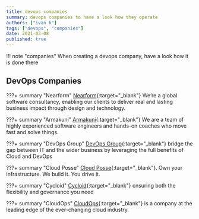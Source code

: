 ```yaml
---
title: devops companies
summary: devops companies to have a look how they operate
authors: ["ivan k"]
tags: ["devops", "companies"]
date: 2021-03-08
published: true
---
```


!!! note "companies"
    When creating a devops company, have a look how it is done there

## DevOps Companies

???+ summary "Nearform"
    [Nearform][nearform]{:target="_blank"}
    We’re a global software consultancy, enabling our clients to deliver real and lasting business impact through design and technology.

???+ summary "Armakuni"
    [Armakuni][armakuni]{:target="_blank"}
    We are a team of highly experienced software engineers and hands-on coaches who move fast and solve things.

???+ summary "DevOps Group"
    [DevOps Group][devopsgroup]{:target="_blank"}
    bridge the gap between IT and the wider business by leveraging the full benefits of Cloud and DevOps

???+ summary "Cloud Posse"
    [Cloud Posse][cloudposse]{:target="_blank"}.
    Own your infrastructure. We build it. You drive it.

???+ summary "Cycloid"
    [Cycloid][cycloid]{:target="_blank"}
    cnsuring both the flexibility and governance you need

???+ summary "CloudOps"
    [CloudOps][cloudops]{:target="_blank"}
    is a company at the leading edge of the ever-changing cloud industry.

[nearform]: https://www.nearform.com/
[armakuni]: https://www.armakuni.com/
[cycloid]: https://www.cycloid.io
[devopsgroup]: https://www.devopsgroup.com/
[cloudposse]: https://cloudposse.com/
[cloudops]: https://www.cloudops.com/

